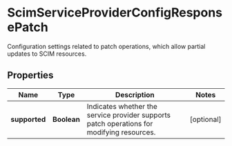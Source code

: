 

# ScimServiceProviderConfigResponsePatch

Configuration settings related to patch operations, which allow partial updates to SCIM resources.
## Properties

Name | Type | Description | Notes
------------ | ------------- | ------------- | -------------
**supported** | **Boolean** | Indicates whether the service provider supports patch operations for modifying resources. |  [optional]



